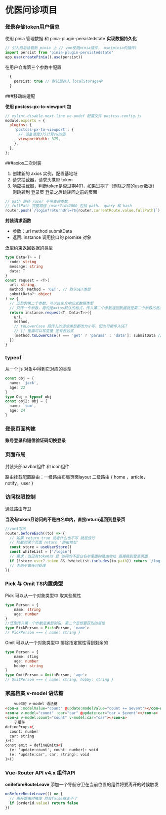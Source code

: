 # 优医问诊项目

### 登录存储token用户信息

使用 pinia 管理数据 和 pinia-plugin-persistedstate **实现数据持久化**

```typescript
// 引入然后挂载到 pinia 上 // vue使用pinia插件， use(pinia的插件)
import persist from 'pinia-plugin-persistedstate'
app.use(createPinia().use(persist))
```

在用户仓库第三个参数中配置

```typescript
  {
    persist: true // 默认是存入 localStorage中
  }
```

###移动端适配

**使用 postcss-px-to-viewport 包**

```js
// eslint-disable-next-line no-undef 配置文件 postcss.config.js
module.exports = {
  plugins: {
    'postcss-px-to-viewport': {
      // 设备宽度375计算vw的值
      viewportWidth: 375,
    },
  },
};
```
###axios二次封装

1.  创建新的 axios 实例，配置基地址
2.  请求拦截器，请求头携带 token
3.  响应拦截器，判断token是否过期401，如果过期了（删除之前的user数据）则跳转到 登录页 登录之后跳转回之前的页面

```typescript
// path 路径 /user 不带查询参数
// fullPath 完整路径 /user?id=2000 包括 path、 query 和 hash
router.push(`/login?returnUrl=?${router.currentRoute.value.fullPath}`) // 路由实例拿到当前路由信息
```

**封装请求函数**

-  参数：url method submitData
- 返回: instance 调用接口的 promise 对象

泛型约束返回数据的类型

```typescript
type Data<T> = {
  code: string
  message: string
  data: T
}
const request = <T>(
  url: string,
  method: Method = 'GET', // 默认GET类型
  submitData?: object
) => {
  // 泛型的第二个参数，可以自定义响应式数据类型
  // 只传一个参数，用的是axios默认的格式，传入第二个参数返回数据就是第二个参数的格式
  return instance.request<T, Data<T>>({
    url,
    method,
    // toLowerCase 把传入的请求类型都改为小写，因为可能传入GET
    // [] 里面可以写变量 还有表达式
    [method.toLowerCase() === 'get' ? 'params' : 'data']: submitData // 区分 GET 请求和其他请求
  })
}
```

### typeof

从一个 js 对象中得到它对应的类型

```typescript
const obj = {
  name: 'jack',
  age: 22
}
type Obj = typeof obj
const obj2: Obj = {
  name: 'tom',
  age: 24
}
```

### 登录页面构建

**账号登录和短信验证码切换登录**

### 页面布局

封装头部navbar组件 和 icon组件

路由挂载配置路由：一级路由布局页面layout 二级路由 { home ，article， notify，user }

### 访问权限控制

通过路由守卫

**当没有token且访问的不是白名单内，直接return返回到登录页**

```typescript
//vue3写法
router.beforeEach((to) => {
  // 如果 return true 或者什么也不写 就是放行
  // 拦截到某个页面 return '路由地址'
  const store = useUserStore()
  const whiteList = ['/login']
  // 需求：当没有token时 且 访问的不是白名单里面的路由地址 直接跳到登录页面
  if (!store.user?.token && !whiteList.includes(to.path)) return '/login'
  // 否则不做任何处理
})
```

### Pick 与 Omit TS内置类型

Pick 可以从一个对象类型中 取某些属性

```typescript
type Person = {
    name: string
    age: number
}
//泛型传入第一个参数是类型别名，第二个是想要获取的属性
type PickPerson = Pick<Person, 'name'> 
// PickPerson === { name: string }
```

Omit 可以从一个对象类型中 排除指定属性得到剩余的

```typescript
type Person = {
    name: sting
    age: number
    hobby: string
}
type OmitPerson = Omit<Person, 'age'>
// OmitPerson === { name: string, hobby: string }
```

### 家庭档案 v-model 语法糖

```html
 	vue3的 v-model 语法糖
<com-a :modelValue="count" @update:modelValue="count += $event"></com-a>
<com-a v-model="count" :car="car" @update:car="car = $event"></com-a>
<com-a v-model:count="count" v-model:car="car"></com-a>
	子组件
defineProps<{
  count: number
  car: string
}>()
const emit = defineEmits<{
  (e: 'update:count', count: number): void
  (e: 'update:car', car: string): void
}>()
```

### Vue-Router API v4.x 组件API

**onBeforeRouteLeave** 添加一个导航守卫在当前位置的组件将要离开的时候触发

```typescript
onBeforeRouteLeave(() => {
  // 离开路由时触发 然会false就走不了
  if (orderId.value) return false
})
```


